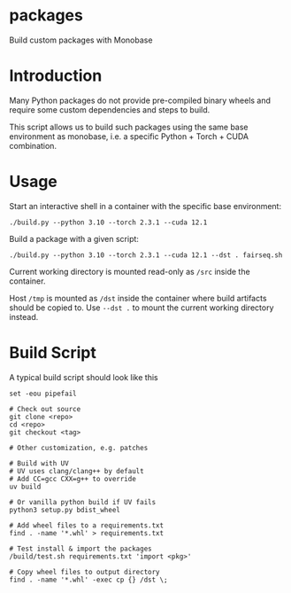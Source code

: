 packages
========

Build custom packages with Monobase

# Introduction

Many Python packages do not provide pre-compiled binary wheels and require
some custom dependencies and steps to build.

This script allows us to build such packages using the same base environment
as monobase, i.e. a specific Python + Torch + CUDA combination.

# Usage

Start an interactive shell in a container with the specific base environment:

```
./build.py --python 3.10 --torch 2.3.1 --cuda 12.1
```

Build a package with a given script:

```
./build.py --python 3.10 --torch 2.3.1 --cuda 12.1 --dst . fairseq.sh

```

Current working directory is mounted read-only as `/src` inside the container.

Host `/tmp` is mounted as `/dst` inside the container where build artifacts
should be copied to. Use `--dst .` to mount the current working directory
instead.

# Build Script

A typical build script should look like this


```
set -eou pipefail

# Check out source
git clone <repo>
cd <repo>
git checkout <tag>

# Other customization, e.g. patches

# Build with UV
# UV uses clang/clang++ by default
# Add CC=gcc CXX=g++ to override
uv build

# Or vanilla python build if UV fails
python3 setup.py bdist_wheel

# Add wheel files to a requirements.txt
find . -name '*.whl' > requirements.txt

# Test install & import the packages
/build/test.sh requirements.txt 'import <pkg>'

# Copy wheel files to output directory
find . -name '*.whl' -exec cp {} /dst \;
```
